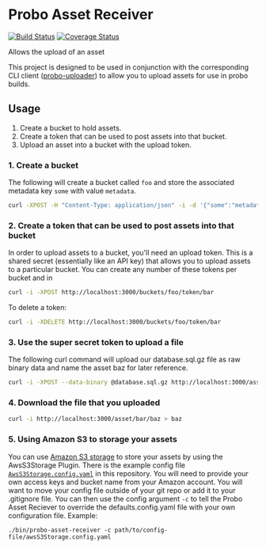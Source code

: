 # Probo Asset Receiver
[![Build Status](https://travis-ci.org/ProboCI/probo-asset-receiver.svg?branch=master)](https://travis-ci.org/ProboCI/probo-asset-receiver)
[![Coverage Status](https://coveralls.io/repos/ProboCI/probo-asset-receiver/badge.svg?branch=master&service=github)](https://coveralls.io/github/ProboCI/probo-asset-receiver?branch=master)

Allows the upload of an asset 

This project is designed to be used in conjunction with the corresponding CLI client
([probo-uploader](https://github.com/ProboCI/probo-uploader)) to allow you to upload
assets for use in probo builds. 


## Usage

 1. Create a bucket to hold assets.
 2. Create a token that can be used to post assets into that bucket.
 3. Upload an asset into a bucket with the upload token.


### 1. Create a bucket

The following will create a bucket called `foo` and store the associated metadata key `some` with value `metadata`.

```` bash
curl -XPOST -H "Content-Type: application/json" -i -d '{"some":"metadata"}' http://localhost:3000/buckets/foo
````

### 2. Create a token that can be used to post assets into that bucket

In order to upload assets to a bucket, you'll need an upload token. This is a shared secret (essentially like an API key)
that allows you to upload assets to a particular bucket.  You can create any number of these tokens per bucket and in

```` bash
curl -i -XPOST http://localhost:3000/buckets/foo/token/bar
````

To delete a token:

```` bash
curl -i -XDELETE http://localhost:3000/buckets/foo/token/bar
````

### 3. Use the super secret token to upload a file

The following curl command will upload our database.sql.gz file as raw binary data and name the asset
baz for later reference.

```` bash
curl -i -XPOST --data-binary @database.sql.gz http://localhost:3000/asset/bar/baz
````

### 4. Download the file that you uploaded

```` bash
curl -i http://localhost:3000/asset/bar/baz > baz
````

### 5. Using Amazon S3 to storage your assets
You can use [Amazon S3 storage](https://aws.amazon.com/s3/) to store your assets by using the AwsS3Storage Plugin. There is the example config file [`AwsS3Storage.config.yaml`](https://github.com/ProboCI/probo-asset-receiver/blob/file-storage-s3-plugin/AwsS3Storage.config.yaml) in this repository. You will need to provide your own access keys and bucket name from your Amazon account. You will want to move your config file outside of your git repo or add it to your .gitignore file. You can then use the config argument `-c` to tell the Probo Asset Reciever to override the defaults.config.yaml file with your own configuration file.
Example:
```
./bin/probo-asset-receiver -c path/to/config-file/awsS3Storage.config.yaml
```
